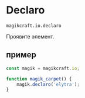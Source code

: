 
# Declaro

`magikcraft.io.declaro`

Проявите элемент.

## пример

```javascript
const magik = magikcraft.io;

function magik_carpet() {
    magik.declaro('elytra');
}
```